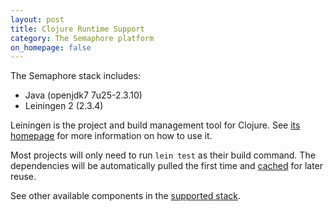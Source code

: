 ```yaml
---
layout: post
title: Clojure Runtime Support
category: The Semaphore platform
on_homepage: false
---
```


The Semaphore stack includes:

- Java (openjdk7 7u25-2.3.10)
- Leiningen 2 (2.3.4)

Leiningen is the project and build management tool for Clojure. See [its homepage](http://leiningen.org) for more information on how to use it.

Most projects will only need to run `lein test` as their build command. The dependencies will be automatically pulled the first time and [cached](/docs/caching-between-builds.html) for later reuse.

See other available components in the [supported stack](/docs/supported-stack.html).
